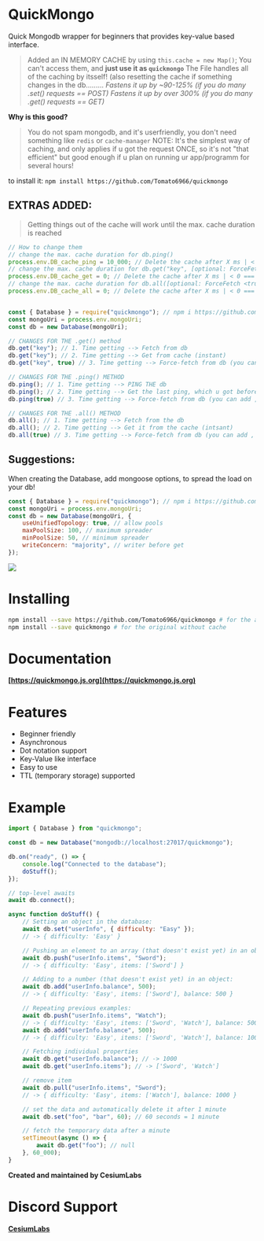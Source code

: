 # QuickMongo

Quick Mongodb wrapper for beginners that provides key-value based interface.

> Added an IN MEMORY CACHE by using `this.cache = new Map()`;
> You can't access them, and **just use it as `quickmongo`**
> The File handles all of the caching by itsself! (also resetting the cache if something changes in the db.........
> *Fastens it up by ~90-125% (if you do many .set() requests == POST)*
> *Fastens it up by over 300% (if you do many .get() requests == GET)*

**Why is this good?**
> You do not spam mongodb, and it's userfriendly, you don't need something like `redis` or `cache-manager`
> NOTE: It's the simplest way of caching, and only applies if u got the request ONCE, so it's not "that efficient" but good enough if u plan on running ur app/programm for several hours!

to install it: `npm install https://github.com/Tomato6966/quickmongo`

## EXTRAS ADDED:

> Getting things out of the cache will work until the max. cache duration is reached

```js
// How to change them
// change the max. cache duration for db.ping()
process.env.DB_cache_ping = 10_000; // Delete the cache after X ms | < 0 === never delete [DEFAULT: 60_000]
// change the max. cache duration for db.get("key", [optional: ForceFetch <true/false>])
process.env.DB_cache_get = 0; // Delete the cache after X ms | < 0 === never delete [DEFAULT: 300_000]
// change the max. cache duration for db.all([optional: ForceFetch <true/false>])
process.env.DB_cache_all = 0; // Delete the cache after X ms | < 0 === never delete [DEFAULT: 600_000]
```

```js

const { Database } = require("quickmongo"); // npm i https://github.com/Tomato6966/quickmongo
const mongoUri = process.env.mongoUri;
const db = new Database(mongoUri);

// CHANGES FOR THE .get() method
db.get("key"); // 1. Time getting --> Fetch from db
db.get("key"); // 2. Time getting --> Get from cache (instant) 
db.get("key", true) // 3. Time getting --> Force-fetch from db (you can add ,true for fetching)

// CHANGES FOR THE .ping() METHOD
db.ping(); // 1. Time getting --> PING THE db
db.ping(); // 2. Time getting --> Get the last ping, which u got before (instant) ( will work until the max. cache duration is reached )
db.ping(true) // 3. Time getting --> Force-fetch from db (you can add ,true for fetching)

// CHANGES FOR THE .all() METHOD
db.all(); // 1. Time getting --> Fetch from the db
db.all(); // 2. Time getting --> Get it from the cache (intsant)
db.all(true) // 3. Time getting --> Force-fetch from db (you can add , true for fetching)

```

## Suggestions:

When creating the Database, add mongoose options, to spread the load on your db!

```js
const { Database } = require("quickmongo"); // npm i https://github.com/Tomato6966/quickmongo
const mongoUri = process.env.mongoUri;
const db = new Database(mongoUri, {
    useUnifiedTopology: true, // allow pools
    maxPoolSize: 100, // maximum spreader
    minPoolSize: 50, // minimum spreader
    writeConcern: "majority", // writer before get
});

```

![](https://camo.githubusercontent.com/ee0b303561b8c04223d4f469633e2088968cf514f0f6901c729331c462a32f10/68747470733a2f2f63646e2e646973636f72646170702e636f6d2f6174746163686d656e74732f3739333638393539323431343939343436362f3833323039343438363834353834393631302f6c6f676f2e37393539646231325f35302e706e67)

# Installing

```bash
npm install --save https://github.com/Tomato6966/quickmongo # for the adjusted one with cache
npm install --save quickmongo # for the original without cache
```

# Documentation
**[https://quickmongo.js.org](https://quickmongo.js.org)**

# Features
- Beginner friendly
- Asynchronous
- Dot notation support
- Key-Value like interface
- Easy to use
- TTL (temporary storage) supported

# Example

```js
import { Database } from "quickmongo";

const db = new Database("mongodb://localhost:27017/quickmongo");

db.on("ready", () => {
    console.log("Connected to the database");
    doStuff();
});

// top-level awaits
await db.connect(); 

async function doStuff() {
    // Setting an object in the database:
    await db.set("userInfo", { difficulty: "Easy" });
    // -> { difficulty: 'Easy' }

    // Pushing an element to an array (that doesn't exist yet) in an object:
    await db.push("userInfo.items", "Sword");
    // -> { difficulty: 'Easy', items: ['Sword'] }

    // Adding to a number (that doesn't exist yet) in an object:
    await db.add("userInfo.balance", 500);
    // -> { difficulty: 'Easy', items: ['Sword'], balance: 500 }

    // Repeating previous examples:
    await db.push("userInfo.items", "Watch");
    // -> { difficulty: 'Easy', items: ['Sword', 'Watch'], balance: 500 }
    await db.add("userInfo.balance", 500);
    // -> { difficulty: 'Easy', items: ['Sword', 'Watch'], balance: 1000 }

    // Fetching individual properties
    await db.get("userInfo.balance"); // -> 1000
    await db.get("userInfo.items"); // -> ['Sword', 'Watch']

    // remove item
    await db.pull("userInfo.items", "Sword");
    // -> { difficulty: 'Easy', items: ['Watch'], balance: 1000 }

    // set the data and automatically delete it after 1 minute
    await db.set("foo", "bar", 60); // 60 seconds = 1 minute

    // fetch the temporary data after a minute
    setTimeout(async () => {
        await db.get("foo"); // null
    }, 60_000);
}
```

**Created and maintained by CesiumLabs**

# Discord Support
**[CesiumLabs](https://discord.gg/uqB8kxh)**
